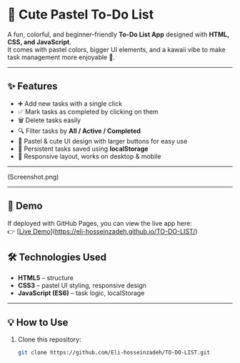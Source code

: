 # 🌸 Cute Pastel To-Do List

A fun, colorful, and beginner-friendly **To-Do List App** designed with **HTML, CSS, and JavaScript**.  
It comes with pastel colors, bigger UI elements, and a kawaii vibe to make task management more enjoyable 💖.  

---

## ✨ Features
- ➕ Add new tasks with a single click  
- ✅ Mark tasks as completed by clicking on them  
- 🗑️ Delete tasks easily  
- 🔍 Filter tasks by **All / Active / Completed**  
- 🎨 Pastel & cute UI design with larger buttons for easy use  
- 💾 Persistent tasks saved using **localStorage**  
- 🌙 Responsive layout, works on desktop & mobile  

---

(Screenshot.png)


---

## 🚀 Demo
If deployed with GitHub Pages, you can view the live app here:  
👉 [[Live Demo](https://eli-hosseinzadeh.github.io/TO-DO-LIST/)](https://eli-hosseinzadeh.github.io/TO-DO-LIST/)


## 🛠️ Technologies Used
- **HTML5** – structure  
- **CSS3** – pastel UI styling, responsive design  
- **JavaScript (ES6)** – task logic, localStorage  

---

## 💡 How to Use
1. Clone this repository:  
   ```bash
   git clone https://github.com/Eli-hosseinzadeh/TO-DO-LIST.git
